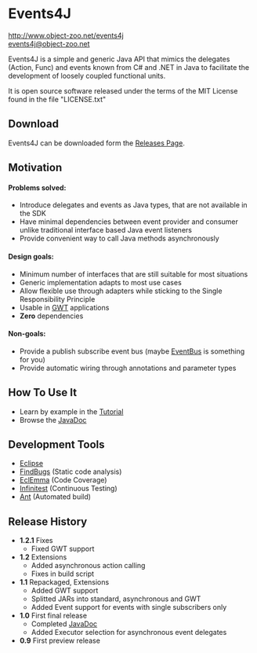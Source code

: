 # Events4J

http://www.object-zoo.net/events4j  
[events4j@object-zoo.net](mailto:events4j@object-zoo.net)

Events4J is a simple and generic Java API that mimics the delegates (Action, Func)
and events known from C# and .NET in Java to facilitate the development of loosely
coupled functional units.

It is open source software released under the terms of the MIT License found in
the file "LICENSE.txt"

## Download
Events4J can be downloaded form the [Releases Page](http://object-zoo.net/events4j/releases).

## Motivation
#### Problems solved:
* Introduce delegates and events as Java types, that are not available in the SDK
* Have minimal dependencies between event provider and consumer unlike traditional interface based Java event listeners
* Provide convenient way to call Java methods asynchronously

#### Design goals:
* Minimum number of interfaces that are still suitable for most situations
* Generic implementation adapts to most use cases
* Allow flexible use through adapters while sticking to the Single Responsibility Principle
* Usable in [GWT](http://code.google.com/intl/en-US/webtoolkit/) applications
* __Zero__ dependencies

#### Non-goals:
* Provide a publish subscribe event bus (maybe [EventBus](http://www.eventbus.org) is something for you)
* Provide automatic wiring through annotations and parameter types

## How To Use It
* Learn by example in the [Tutorial](http://doc.object-zoo.net/events4j/tutorial)
* Browse the [JavaDoc](http://doc.object-zoo.net/events4j/api/)

## Development Tools

* [Eclipse](http://www.eclipse.org/)
* [FindBugs](http://findbugs.sourceforge.net/) (Static code analysis)
* [EclEmma](http://www.eclemma.org/) (Code Coverage)
* [Infinitest](http://infinitest.github.com/) (Continuous Testing)
* [Ant](http://ant.apache.org/) (Automated build)

## Release History
* __1.2.1__  Fixes
    - Fixed GWT support
* __1.2__  Extensions
    - Added asynchronous action calling
    - Fixes in build script
* __1.1__  Repackaged, Extensions
    - Added GWT support
    - Splitted JARs into standard, asynchronous and GWT
    - Added Event support for events with single subscribers only
* __1.0__  First final release
    - Completed [JavaDoc](http://doc.object-zoo.net/events4j/api/)  
    - Added Executor selection for asynchronous event delegates
* __0.9__  First preview release
